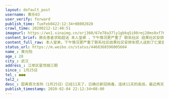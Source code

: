 ```yaml
---
layout: default_post
username: 黄乐03
user_verify: forward
publish_time: TueFeb0422:12:34+08002020
crawl_time: 20200212-12:40:51
imageurl: https://wx1.sinaimg.cn/orj360/67e78a37ly1gbkq5i08rmj20ms0xf76i.jpg,https://wx3.sinaimg.cn/orj360/67e78a37ly1gbkq5iva4yj218s0qogqm.jpg,https://wx2.sinaimg.cn/orj360/67e78a37ly1gbkq5jkfktj20qo15wq61.jpg,https://wx3.sinaimg.cn/orj360/67e78a37ly1gbkq5kmvizj215b0qo78w.jpg
content_brief: 肺炎患者求助超话 本人堂弟 ，下午情况更严重了 联系社区 结果社区安排车把人送到了仁爱医院 里面根本没有发热门诊，医生只是用体温枪测了体温，让去别的医院自己想办法，没有交通工具也回不了家，联系社区，寒风中等了三个小时才派车把人接回去，不知何时能等到床位，求助【姓名】黄光阳【年龄 ...全文
content_full_raw: 本人堂弟，下午情况更严重了联系社区结果社区安排车把人送到了仁爱医院里面根本没有发热门诊，医生只是用体温枪测了体温，让去别的医院自己想办法，没有交通工具也回不了家，联系社区，寒风中等了三个小时才派车把人接回去，不知何时能等到床位，求助【姓名】黄光阳【年龄】28【所在城市】武汉【所在小区、社区】江岸区星悦城三期【患病时间】1月25日【联系方式】●●●【其他紧急联系人】【病情描述】距离首次发热（1月25日）已经11天了，已确诊新冠病毒，连续11天的高烧，最近两天已经从38.5升到了39.2，每天吃退烧药的药物持续时间越来越短，并且情况越来越严重，从一开始的发热，到现在咳嗽不止、反胃呕吐、食欲不振、关节疼痛、高烧时左半边身体接近麻木无知觉......1月25日下午13时感到身体不适，有发热症状但因无其他症状，不想给国家和其他人造成麻烦，便自行在家吃退烧药隔离，但直至27号本人症状仍无任何好转，无奈之下在母亲陪伴下来到江岸区后湖中心医院排队就诊，并进行第一次ct及抽血，ct结果已经呈现双飞多发斑片状态感染病灶，查血结果显示白细胞已降至参考值以下，但是医生仍然判定我为轻症让我自己回家隔离，仅开三针输液；后来的三天28、29、30号我连续去医院排队打针，从白天到黑夜每天都是超12小时的看病打针，三针结束后30号第二次ct仍然显示双肺斑片状态感染病灶，较前吸收不明显，咨询后医生说我发热排这么久也排不出，在医院交叉感染，回家隔离吃药，于是又安排我回家隔离！31号，我的母亲因为一直在家照顾我，虽然戴口罩、分开房间作息，但母亲也已经有发热症状，疑似被感染了，我们多次求助社区希望能够做核酸检查测试，但社区、街道、医院说没有权利、不能安排、在等待名额，终于在我无数次致电、短信过后在2月2号晚上终于给我回复说3号早上去全季酒店做检测，这时已经是我发热的第9天了。今天晚上七点疾控中心致电我和社区告知已确诊，原以为可以安排床位住院就诊，但是社区却告诉我需要上报街道，听取调配，没办法确定什么时候有床位，深深的绝望......究竟还要多久才能有治疗的程序介入，难道确诊后的我还要苦苦在家自己隔离吗？11天了，已确诊新冠病毒，每天下午都是高烧超过39度，状况越来越严重，我可以理解现在医务工作人员的难处，也明白这些流程，但是我的身体一天不如一天，我甚至不知道自己能不能拖到给我床位的那一天，更担心的是与我亲密接触的家人，与我住在同一栋楼的街坊邻居，冒昧的在这里求助大家，真的需要入院隔离治疗，希望大家能帮我转发扩散！！！
status_url: https://m.weibo.cn/status/4468368596005604
name_: 黄光阳
age_: 28
city_: 武汉
address_: 江岸区星悦城三期
since_: 1月25日
tel_: ●●●
tel2_: 
desc_: 距离首次发热（1月25日）已经11天了，已确诊新冠病毒，连续11天的高烧，最近两天已经从38.5升到了39.2，每天吃退烧药的药物持续时间越来越短，并且情况越来越严重，从一开始的发热，到现在咳嗽不止、反胃呕吐、食欲不振、关节疼痛、高烧时左半边身体接近麻木无知觉......1月25日下午13时感到身体不适，有发热症状但因无其他症状，不想给国家和其他人造成麻烦，便自行在家吃退烧药隔离，但直至27号本人症状仍无任何好转，无奈之下在母亲陪伴下来到江岸区后湖中心医院排队就诊，并进行第一次ct及抽血，ct结果已经呈现双飞多发斑片状态感染病灶，查血结果显示白细胞已降至参考值以下，但是医生仍然判定我为轻症让我自己回家隔离，仅开三针输液；后来的三天28、29、30号我连续去医院排队打针，从白天到黑夜每天都是超12小时的看病打针，三针结束后30号第二次ct仍然显示双肺斑片状态感染病灶，较前吸收不明显，咨询后医生说我发热排这么久也排不出，在医院交叉感染，回家隔离吃药，于是又安排我回家隔离！31号，我的母亲因为一直在家照顾我，虽然戴口罩、分开房间作息，但母亲也已经有发热症状，疑似被感染了，我们多次求助社区希望能够做核酸检查测试，但社区、街道、医院说没有权利、不能安排、在等待名额，终于在我无数次致电、短信过后在2月2号晚上终于给我回复说3号早上去全季酒店做检测，这时已经是我发热的第9天了。今天晚上七点疾控中心致电我和社区告知已确诊，原以为可以安排床位住院就诊，但是社区却告诉我需要上报街道，听取调配，没办法确定什么时候有床位，深深的绝望......究竟还要多久才能有治疗的程序介入，难道确诊后的我还要苦苦在家自己隔离吗？11天了，已确诊新冠病毒，每天下午都是高烧超过39度，状况越来越严重，我可以理解现在医务工作人员的难处，也明白这些流程，但是我的身体一天不如一天，我甚至不知道自己能不能拖到给我床位的那一天，更担心的是与我亲密接触的家人，与我住在同一栋楼的街坊邻居，冒昧的在这里求助大家，真的需要入院隔离治疗，希望大家能帮我转发扩散！！！
publish_timestamp: 2020-02-04 22:12:34+08:00
---
```

